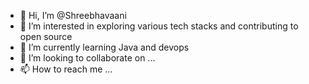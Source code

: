 - 👋 Hi, I’m @Shreebhavaani
- 👀 I’m interested in exploring various tech stacks and contributing to open source
- 🌱 I’m currently learning Java and devops
- 💞️ I’m looking to collaborate on ...
- 📫 How to reach me ...

<!---
Shreebhavaani/Shreebhavaani is a ✨ special ✨ repository because its `README.md` (this file) appears on your GitHub profile.
You can click the Preview link to take a look at your changes.
--->
